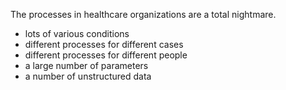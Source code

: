 The processes in healthcare organizations are a total nightmare. 
- lots of various conditions
- different processes for different cases
- different processes for different people
- a large number of parameters
- a number of unstructured data